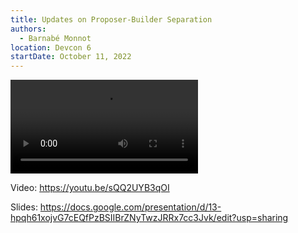 ```yaml
---
title: Updates on Proposer-Builder Separation
authors:
  - Barnabé Monnot
location: Devcon 6
startDate: October 11, 2022
---
```


<video src="https://youtu.be/sQQ2UYB3qOI"></video>

Video: <https://youtu.be/sQQ2UYB3qOI>

Slides: <https://docs.google.com/presentation/d/13-hpqh61xojvG7cEQfPzBSIIBrZNyTwzJRRx7cc3Jvk/edit?usp=sharing>
